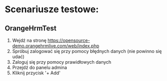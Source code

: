 # Scenariusze testowe:

## OrangeHrmTest
1. Wejdź na stronę https://opensource-demo.orangehrmlive.com/web/index.php
2. Spróbuj zalogować się przy pomocy błędnych danych (nie powinno się udać)
3. Zaloguj się przy pomocy prawidłowych danych
4. Przejdź do panelu admina
5. Kliknij przycisk '+ Add'
